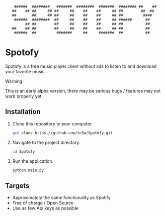```
    ######  ########   #######  ########  #######  ######## ##    ## 
   ##    ## ##     ## ##     ##    ##    ##     ## ##        ##  ##  
   ##       ##     ## ##     ##    ##    ##     ## ##         ####   
    ######  ########  ##     ##    ##    ##     ## ######      ##    
         ## ##        ##     ##    ##    ##     ## ##          ##    
   ##    ## ##        ##     ##    ##    ##     ## ##          ##    
    ######  ##         #######     ##     #######  ##          ##    
```

# Spotofy
Spotofy is a free music player client without ads to listen to and download your favorite music.

> [!WARNING]
> This is an early alpha version, there may be serious bugs / features may not work properly yet.

## Installation

1. Clone this repository to your computer.
   ```bash
   git clone https://github.com/tn3w/Spotofy.git
   ```

2. Navigate to the project directory.
   ```bash
   cd Spotofy
   ```

3. Run the application.
   ```bash
   python main.py
   ```

## Targets
- Approximately the same functionality as Spotify
- Free of charge / Open Source
- Use as few Api keys as possible
